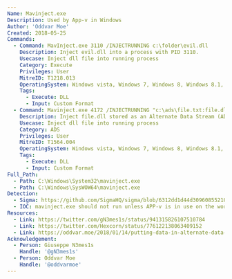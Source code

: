 ```yaml
---
Name: Mavinject.exe
Description: Used by App-v in Windows
Author: 'Oddvar Moe'
Created: 2018-05-25
Commands:
  - Command: MavInject.exe 3110 /INJECTRUNNING c:\folder\evil.dll
    Description: Inject evil.dll into a process with PID 3110.
    Usecase: Inject dll file into running process
    Category: Execute
    Privileges: User
    MitreID: T1218.013
    OperatingSystem: Windows vista, Windows 7, Windows 8, Windows 8.1, Windows 10, Windows 11
    Tags:
      - Execute: DLL
      - Input: Custom Format
  - Command: Mavinject.exe 4172 /INJECTRUNNING "c:\ads\file.txt:file.dll"
    Description: Inject file.dll stored as an Alternate Data Stream (ADS) into a process with PID 4172
    Usecase: Inject dll file into running process
    Category: ADS
    Privileges: User
    MitreID: T1564.004
    OperatingSystem: Windows vista, Windows 7, Windows 8, Windows 8.1, Windows 10, Windows 11
    Tags:
      - Execute: DLL
      - Input: Custom Format
Full_Path:
  - Path: C:\Windows\System32\mavinject.exe
  - Path: C:\Windows\SysWOW64\mavinject.exe
Detection:
  - Sigma: https://github.com/SigmaHQ/sigma/blob/6312dd1d44d309608552105c334948f793e89f48/rules/windows/process_creation/proc_creation_win_lolbin_mavinject_process_injection.yml
  - IOC: mavinject.exe should not run unless APP-v is in use on the workstation
Resources:
  - Link: https://twitter.com/gN3mes1s/status/941315826107510784
  - Link: https://twitter.com/Hexcorn/status/776122138063409152
  - Link: https://oddvar.moe/2018/01/14/putting-data-in-alternate-data-streams-and-how-to-execute-it/
Acknowledgement:
  - Person: Giuseppe N3mes1s
    Handle: '@gN3mes1s'
  - Person: Oddvar Moe
    Handle: '@oddvarmoe'
---
```

